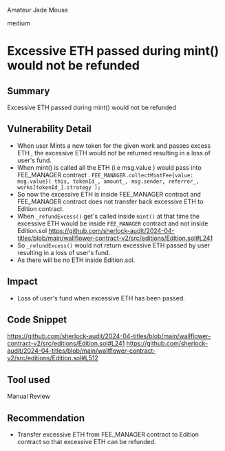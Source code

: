 Amateur Jade Mouse

medium

# Excessive ETH passed during mint() would not be refunded

## Summary
Excessive ETH passed during mint() would not be refunded
## Vulnerability Detail
- When user Mints a new token for the given work and passes excess ETH , the excessive ETH would not be returned resulting in a loss of user's fund.
- When mint() is called all the ETH (i.e msg.value ) would pass into FEE_MANAGER contract .
`FEE_MANAGER.collectMintFee{value: msg.value}(
            this, tokenId_, amount_, msg.sender, referrer_, works[tokenId_].strategy
        );`
- So now the excessive ETH is inside FEE_MANAGER contract and FEE_MANAGER contract does not transfer back excessive ETH to Edition contract.        
- When `_refundExcess()` get's called inside `mint()` at that time the excessive ETH would be inside `FEE_MANAGER` contract  and not inside Edition.sol 
https://github.com/sherlock-audit/2024-04-titles/blob/main/wallflower-contract-v2/src/editions/Edition.sol#L241
- So `_refundExcess()` would not return excessive ETH passed by user resulting in a loss of user's fund.
- As there will be no ETH inside Edition.sol.
        
## Impact
- Loss of user's fund when excessive ETH has been passed.
## Code Snippet
https://github.com/sherlock-audit/2024-04-titles/blob/main/wallflower-contract-v2/src/editions/Edition.sol#L241
https://github.com/sherlock-audit/2024-04-titles/blob/main/wallflower-contract-v2/src/editions/Edition.sol#L512
## Tool used

Manual Review

## Recommendation
- Transfer excessive ETH from FEE_MANAGER contract to Edition contract  so that excessive ETH can be refunded.